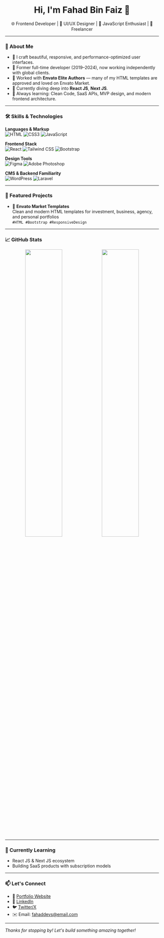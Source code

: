<h1 align="center">Hi, I'm Fahad Bin Faiz 👋</h1>

<p align="center">
  🌐 Frontend Developer | 🎨 UI/UX Designer | 🚀 JavaScript Enthusiast | 💼 Freelancer
</p>

---

### 🚀 About Me

- 🔧 I craft beautiful, responsive, and performance-optimized user interfaces.
- 🎯 Former full-time developer (2019–2024), now working independently with global clients.
- 🎨 Worked with **Envato Elite Authors** — many of my HTML templates are approved and loved on Envato Market.
- 🔭 Currently diving deep into **React JS**, **Next JS**.
- 🧠 Always learning: Clean Code, SaaS APIs, MVP design, and modern frontend architecture.

---

### 🛠️ Skills & Technologies

**Languages & Markup**  
![HTML](https://img.shields.io/badge/-HTML5-E34F26?logo=html5&logoColor=fff&style=flat) ![CSS3](https://img.shields.io/badge/-CSS3-1572B6?logo=css3&logoColor=fff&style=flat) ![JavaScript](https://img.shields.io/badge/-JavaScript-F7DF1E?logo=javascript&logoColor=000&style=flat)

**Frontend Stack**  
![React](https://img.shields.io/badge/-React-61DAFB?logo=react&logoColor=000&style=flat) ![Tailwind CSS](https://img.shields.io/badge/-TailwindCSS-38B2AC?logo=tailwind-css&logoColor=fff&style=flat) ![Bootstrap](https://img.shields.io/badge/-Bootstrap-7952B3?logo=bootstrap&logoColor=fff&style=flat)

**Design Tools**  
![Figma](https://img.shields.io/badge/-Figma-F24E1E?logo=figma&logoColor=fff&style=flat) ![Adobe Photoshop](https://img.shields.io/badge/-Photoshop-43c1ff?logo=adobe-xd&logoColor=fff&style=flat)

**CMS & Backend Familiarity**  
![WordPress](https://img.shields.io/badge/-WordPress-21759B?logo=wordpress&logoColor=fff&style=flat) ![Laravel](https://img.shields.io/badge/-Laravel-F55247?logo=laravel&logoColor=fff&style=flat)

---

### 🧩 Featured Projects

- 🎨 **Envato Market Templates**  
  Clean and modern HTML templates for investment, business, agency, and personal portfolios  
  `#HTML #Bootstrap #ResponsiveDesign`

---

### 📈 GitHub Stats

<p align="center">
  <img src="https://github-readme-stats.vercel.app/api?username=fahaddevs&show_icons=true&theme=tokyonight" width="49%" />
  <img src="https://github-readme-streak-stats.herokuapp.com/?user=fahaddevs&theme=tokyonight" width="49%" />
</p>

---

### 🧠 Currently Learning

- React JS & Next JS ecosystem
- Building SaaS products with subscription models

---

### 📫 Let's Connect

- 🔗 [Portfolio Website](https://fahaddevs.com)
- 💼 [LinkedIn](https://www.linkedin.com/in/fahaddevs/)
- 🐦 [Twitter/X](https://twitter.com/fahaddevs)
- ✉️ Email: fahaddevs@email.com

---

_Thanks for stopping by! Let's build something amazing together!_

